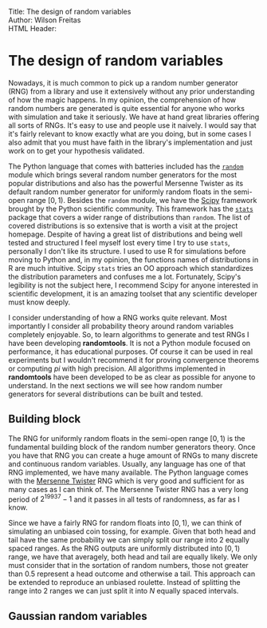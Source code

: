 Title: The design of random variables  
Author: Wilson Freitas  
HTML Header: <script type="text/x-mathjax-config"> MathJax.Hub.Config({ tex2jax: { inlineMath: [ ['$','$'],['\\(','\\)'] ] }  }); </script>  

# The design of random variables  

[random]: http://docs.python.org/2/library/random.html
[scipy-stats]: http://docs.scipy.org/doc/scipy/reference/stats.html
[scipy]: http://www.scipy.org/
[MT]: http://en.wikipedia.org/wiki/Mersenne_twister

Nowadays, it is much common to pick up a random number generator (RNG) from a library and use it extensively without any prior understanding of how the magic happens.
In my opinion, the comprehension of how random numbers are generated is quite essential for anyone who works with simulation and take it seriously.
We have at hand great libraries offering all sorts of RNGs.
It's easy to use and people use it naively.
I would say that it's fairly relevant to know exactly what are you doing, but in some cases I also admit that you must have faith in the library's implementation and just work on to get your hypothesis validated.

The Python language that comes with batteries included has the [`random`](random) module which brings several random number generators for the most popular distributions and also has the powerful Mersenne Twister as its default random number generator for uniformly random floats in the semi-open range $[0, 1)$.
Besides the `random` module, we have the [Scipy](scipy) framework brought by the Python scientific community.
This framework has the [`stats`](scipy-stats) package that covers a wider range of distributions than `random`.
The list of covered distributions is so extensive that is worth a visit at the project homepage.
Despite of having a great list of distributions and being well tested and structured I feel myself lost every time I try to use `stats`, personally I don't like its structure.
I used to use R for simulations before moving to Python and, in my opinion, the functions names of distributions in R are much intuitive.
Scipy `stats` tries an OO approach which standardizes the distribution parameters and confuses me a lot.
Fortunately, Scipy's legibility is not the subject here, 
I recommend Scipy for anyone interested in scientific development, it is an amazing toolset that any scientific developer must know deeply.

I consider understanding of how a RNG works quite relevant.
Most importantly I consider all probability theory around random variables completely enjoyable.
So, to learn algorithms to generate and test RNGs I have been developing **randomtools**.
It is not a Python module focused on performance, it has educational purposes. Of course it can be used in real experiments but I wouldn't recommend it for proving convergence theorems or computing *pi* with high precision.
All algorithms implemented in **randomtools** have been developed to be as clear as possible for anyone to understand.
In the next sections we will see how random number generators for several distributions can be built and tested.

## Building block

The RNG for uniformly random floats in the semi-open range $[0, 1)$ is the fundamental building block of the random number generators theory.
Once you have that RNG you can create a huge amount of RNGs to many discrete and continuous random variables.
Usually, any language has one of that RNG implemented, we have many available.
The Python language comes with the [Mersenne Twister](MT) RNG which is very good and sufficient for as many cases as I can think of.
The Mersenne Twister RNG has a very long period of $2^19937 - 1$ and it passes in all tests of randomness, as far as I know.

Since we have a fairly RNG for random floats into $[0, 1)$, we can think of simulating an unbiased coin tossing, for example.
Given that both head and tail have the same probability we can simply split our range into $2$ equally spaced ranges.
As the RNG outputs are uniformly distributed into $[0, 1)$ range, we have that averagely, both head and tail are equally likely.
We only must consider that in the sortation of random numbers, those not greater than $0.5$ represent a head outcome and otherwise a tail.
This approach can be extended to reproduce an unbiased roulette.
Instead of splitting the range into 2 ranges we can just split it into $N$ equally spaced intervals.

## Gaussian random variables



